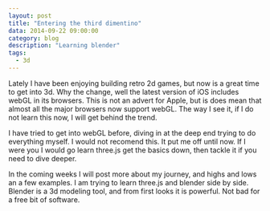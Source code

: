 ```yaml
---
layout: post
title: "Entering the third dimentino"
data: 2014-09-22 09:00:00
category: blog
description: "Learning blender"
tags:
  - 3d
---
```


Lately I have been enjoying building retro 2d games, but now is a great time to get into 3d. Why the change, well the latest version of iOS includes webGL in its browsers. This is not an advert for Apple, but is does mean that almost all the major browsers now support webGL. The way I see it, if I do not learn this now, I will get behind the trend.

I have tried to get into webGL before, diving in at the deep end trying to do everything myself. I would not recomend this. It put me off until now. If I were you I would go learn three.js get the basics down, then tackle it if you need to dive deeper.

In the coming weeks I will post more about my journey, and highs and lows an a few examples. I am trying to learn three.js and blender side by side. Blender is a 3d modeling tool, and from first looks it is powerful. Not bad for a free bit of software.
